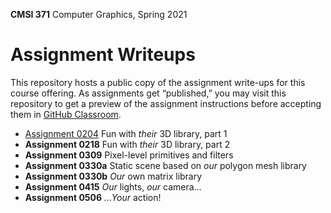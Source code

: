 **CMSI 371** Computer Graphics, Spring 2021

# Assignment Writeups
This repository hosts a public copy of the assignment write-ups for this course offering. As assignments get “published,” you may visit this repository to get a preview of the assignment instructions before accepting them in [GitHub Classroom](https://classroom.github.com).

- [Assignment 0204](./their-3d-library-v1.md) Fun with _their_ 3D library, part 1
- **Assignment 0218** Fun with _their_ 3D library, part 2
- **Assignment 0309** Pixel-level primitives and filters
- **Assignment 0330a** Static scene based on _our_ polygon mesh library
- **Assignment 0330b** _Our_ own matrix library
- **Assignment 0415** _Our_ lights, _our_ camera…
- **Assignment 0506** _…Your_ action!
